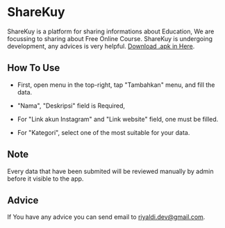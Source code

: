 # ShareKuy
ShareKuy is a platform for sharing informations about Education, We are focussing to sharing about Free Online Course. ShareKuy is undergoing development, any advices is very helpful. [Download .apk in Here](https://github.com/riyhs/ShareKuy/raw/master/app/build/outputs/apk/debug/shareKuy.apk).

## How To Use
- First, open menu in the top-right, tap "Tambahkan" menu, and fill the data.
- "Nama", "Deskripsi" field is Required,
- For "Link akun Instagram" and "Link website" field, one must be filled.

- For "Kategori", select one of the most suitable for your data.

## Note
Every data that have been submited will be reviewed manually by admin before it visible to the app.

## Advice
If You have any advice you can send email to [riyaldi.dev@gmail.com](mailto:riyaldi.dev@gmail.com).
